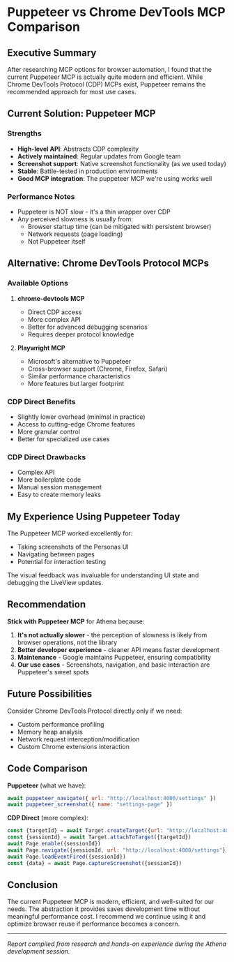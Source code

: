 # Puppeteer vs Chrome DevTools MCP Comparison

## Executive Summary

After researching MCP options for browser automation, I found that the current Puppeteer MCP is actually quite modern and efficient. While Chrome DevTools Protocol (CDP) MCPs exist, Puppeteer remains the recommended approach for most use cases.

## Current Solution: Puppeteer MCP

### Strengths
- **High-level API**: Abstracts CDP complexity
- **Actively maintained**: Regular updates from Google team
- **Screenshot support**: Native screenshot functionality (as we used today)
- **Stable**: Battle-tested in production environments
- **Good MCP integration**: The puppeteer MCP we're using works well

### Performance Notes
- Puppeteer is NOT slow - it's a thin wrapper over CDP
- Any perceived slowness is usually from:
  - Browser startup time (can be mitigated with persistent browser)
  - Network requests (page loading)
  - Not Puppeteer itself

## Alternative: Chrome DevTools Protocol MCPs

### Available Options

1. **chrome-devtools MCP** 
   - Direct CDP access
   - More complex API
   - Better for advanced debugging scenarios
   - Requires deeper protocol knowledge

2. **Playwright MCP**
   - Microsoft's alternative to Puppeteer
   - Cross-browser support (Chrome, Firefox, Safari)
   - Similar performance characteristics
   - More features but larger footprint

### CDP Direct Benefits
- Slightly lower overhead (minimal in practice)
- Access to cutting-edge Chrome features
- More granular control
- Better for specialized use cases

### CDP Direct Drawbacks
- Complex API
- More boilerplate code
- Manual session management
- Easy to create memory leaks

## My Experience Using Puppeteer Today

The Puppeteer MCP worked excellently for:
- Taking screenshots of the Personas UI
- Navigating between pages
- Potential for interaction testing

The visual feedback was invaluable for understanding UI state and debugging the LiveView updates.

## Recommendation

**Stick with Puppeteer MCP** for Athena because:

1. **It's not actually slower** - the perception of slowness is likely from browser operations, not the library
2. **Better developer experience** - cleaner API means faster development
3. **Maintenance** - Google maintains Puppeteer, ensuring compatibility
4. **Our use cases** - Screenshots, navigation, and basic interaction are Puppeteer's sweet spots

## Future Possibilities

Consider Chrome DevTools Protocol directly only if we need:
- Custom performance profiling
- Memory heap analysis
- Network request interception/modification
- Custom Chrome extensions interaction

## Code Comparison

**Puppeteer** (what we have):
```javascript
await puppeteer_navigate({ url: "http://localhost:4000/settings" })
await puppeteer_screenshot({ name: "settings-page" })
```

**CDP Direct** (more complex):
```javascript
const {targetId} = await Target.createTarget({url: "http://localhost:4000/settings"})
const {sessionId} = await Target.attachToTarget({targetId})
await Page.enable({sessionId})
await Page.navigate({sessionId, url: "http://localhost:4000/settings"})
await Page.loadEventFired({sessionId})
const {data} = await Page.captureScreenshot({sessionId})
```

## Conclusion

The current Puppeteer MCP is modern, efficient, and well-suited for our needs. The abstraction it provides saves development time without meaningful performance cost. I recommend we continue using it and optimize browser reuse if performance becomes a concern.

---

*Report compiled from research and hands-on experience during the Athena development session.*
